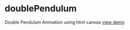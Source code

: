 # doublePendulum

Double Pendulum Animation using html canvas 
[view demo](https://double-pendulumm.netlify.app/)
